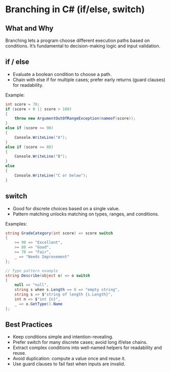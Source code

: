 # Branching in C# (if/else, switch)

## What and Why
Branching lets a program choose different execution paths based on conditions. It’s fundamental to decision-making logic and input validation.

## if / else
- Evaluate a boolean condition to choose a path.
- Chain with else if for multiple cases; prefer early returns (guard clauses) for readability.

Example:

```csharp
int score = 78;
if (score < 0 || score > 100)
{
	throw new ArgumentOutOfRangeException(nameof(score));
}
else if (score >= 90)
{
	Console.WriteLine("A");
}
else if (score >= 80)
{
	Console.WriteLine("B");
}
else
{
	Console.WriteLine("C or below");
}
```

## switch
- Good for discrete choices based on a single value.
- Pattern matching unlocks matching on types, ranges, and conditions.

Examples:

```csharp
string GradeCategory(int score) => score switch
{
	>= 90 => "Excellent",
	>= 80 => "Good",
	>= 70 => "Fair",
	_ => "Needs Improvement"
};

// Type pattern example
string Describe(object o) => o switch
{
	null => "null",
	string s when s.Length == 0 => "empty string",
	string s => $"string of length {s.Length}",
	int n => $"int {n}",
	_ => o.GetType().Name
};
```

## Best Practices
- Keep conditions simple and intention-revealing.
- Prefer switch for many discrete cases; avoid long if/else chains.
- Extract complex conditions into well-named helpers for readability and reuse.
- Avoid duplication: compute a value once and reuse it.
- Use guard clauses to fail fast when inputs are invalid.
